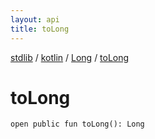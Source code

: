 ```yaml
---
layout: api
title: toLong
---
```

[stdlib](../../index.md) / [kotlin](../index.md) / [Long](index.md) / [toLong](toLong.md)

# toLong

```
open public fun toLong(): Long
```
